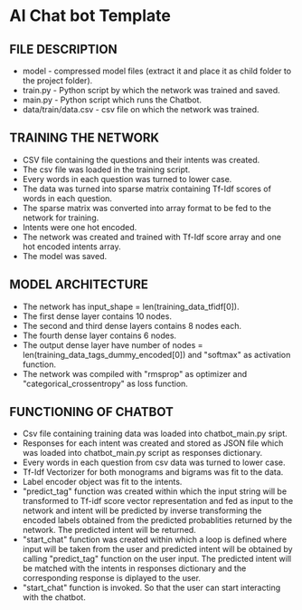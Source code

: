 # AI Chat bot Template

## FILE DESCRIPTION

* model - compressed model files (extract it and place it as child folder to the project folder).
* train.py - Python script by which the network was trained and saved.
* main.py - Python script which runs the Chatbot.
* data/train/data.csv - csv file on which the network was trained.

## TRAINING THE NETWORK

* CSV file containing the questions and their intents was created.
* The csv file was loaded in the training script.
* Every words in each question was turned to lower case.
* The data was turned into sparse matrix containing Tf-Idf scores of words in each question.
* The sparse matrix was converted into array format to be fed to the network for training.
* Intents were one hot encoded.
* The network was created and trained with Tf-Idf score array and one hot encoded
intents array.
* The model was saved.

## MODEL ARCHITECTURE

* The network has input_shape = len(training_data_tfidf[0]).
* The first dense layer contains 10 nodes.
* The second and third dense layers contains 8 nodes each.
* The fourth dense layer contains 6 nodes.
* The output dense layer have number of nodes = len(training_data_tags_dummy_encoded[0])
and "softmax" as activation function.
* The network was compiled with "rmsprop" as optimizer and "categorical_crossentropy" as
loss function.

## FUNCTIONING OF CHATBOT

* Csv file containing training data was loaded into chatbot_main.py sript.
* Responses for each intent was created and stored as JSON file which was loaded into
chatbot_main.py script as responses dictionary.
* Every words in each question from csv data was turned to lower case.
* Tf-Idf Vectorizer for both monograms and bigrams was fit to the data.
* Label encoder object was fit to the intents.
* "predict_tag" function was created within which the input string will be transformed to
Tf-idf score vector representation and fed as input to the network and intent will be
predicted by inverse transforming the encoded labels obtained from the predicted
probablities returned by the network. The predicted intent will be returned.
* "start_chat" function was created within which a loop is defined where input will be taken
from the user and predicted intent will be obtained by calling "predict_tag" function on
the user input. The predicted intent will be matched with the intents in responses dictionary
and the corresponding response is diplayed to the user.
* "start_chat" function is invoked. So that the user can start interacting with the chatbot.
